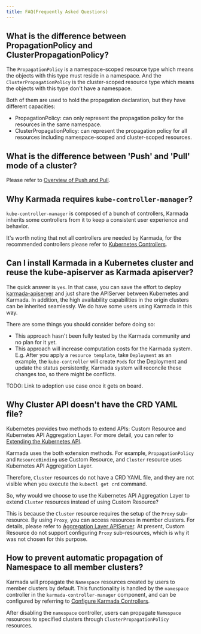 ```yaml
---
title: FAQ(Frequently Asked Questions)
---
```


## What is the difference between PropagationPolicy and ClusterPropagationPolicy?

The `PropagationPolicy` is a namespace-scoped resource type which means the objects with this type must reside in a namespace.
And the `ClusterPropagationPolicy` is the cluster-scoped resource type which means the objects with this type don't have a namespace.

Both of them are used to hold the propagation declaration, but they have different capacities:
- PropagationPolicy: can only represent the propagation policy for the resources in the same namespace.
- ClusterPropagationPolicy: can represent the propagation policy for all resources including namespace-scoped and cluster-scoped resources.

## What is the difference between 'Push' and 'Pull' mode of a cluster?

Please refer to [Overview of Push and Pull](../userguide/clustermanager/cluster-registration.md#overview-of-cluster-mode).

## Why Karmada requires `kube-controller-manager`?

`kube-controller-manager` is composed of a bunch of controllers, Karmada inherits some controllers from it
to keep a consistent user experience and behavior.

It's worth noting that not all controllers are needed by Karmada, for the recommended controllers please
refer to [Kubernetes Controllers](../administrator/configuration/configure-controllers.md#kubernetes-controllers).


## Can I install Karmada in a Kubernetes cluster and reuse the kube-apiserver as Karmada apiserver?

The quick answer is `yes`. In that case, you can save the effort to deploy
[karmada-apiserver](https://github.com/karmada-io/karmada/blob/master/artifacts/deploy/karmada-apiserver.yaml) and just
share the APIServer between Kubernetes and Karmada. In addition, the high availability capabilities in the origin clusters
can be inherited seamlessly. We do have some users using Karmada in this way.

There are some things you should consider before doing so:

- This approach hasn't been fully tested by the Karmada community and no plan for it yet.
- This approach will increase computation costs for the Karmada system. E.g.
  After you apply a `resource template`, take `Deployment` as an example, the `kube-controller` will create `Pods` for the
  Deployment and update the status persistently, Karmada system will reconcile these changes too, so there might be
  conflicts.

TODO: Link to adoption use case once it gets on board.

## Why Cluster API doesn't have the CRD YAML file?

Kubernetes provides two methods to extend APIs: Custom Resource and Kubernetes API Aggregation Layer. For more detail, you can refer to [Extending the Kubernetes API](https://kubernetes.io/docs/concepts/extend-kubernetes/).

Karmada uses the both extension methods. For example, `PropagationPolicy` and `ResourceBinding` use Custom Resource, and `Cluster` resource uses Kubernetes API Aggregation Layer.

Therefore, `Cluster` resources do not have a CRD YAML file, and they are not visible when you execute the `kubectl get crd` command.

So, why would we choose to use the Kubernetes API Aggregation Layer to extend `Cluster` resources instead of using Custom Resource?

This is because the `Cluster` resource requires the setup of the `Proxy` sub-resource. By using `Proxy`, you can access resources in member clusters. For details, please refer to [Aggregation Layer APIServer](https://karmada.io/docs/next/userguide/globalview/aggregated-api-endpoint/). At present, Custom Resource do not support configuring `Proxy` sub-resources, which is why it was not chosen for this purpose.

## How to prevent automatic propagation of Namespace to all member clusters?

Karmada will propagate the `Namespace` resources created by users to member clusters by default. This functionality is handled by the `namespace` controller in the `karmada-controller-manager` component, and can be configured by referring to [Configure Karmada Controllers](../administrator/configuration/configure-controllers.md#configure-karmada-controllers).

After disabling the `namespace` controller, users can propagate `Namespace` resources to specified clusters through `ClusterPropagationPolicy` resources.
